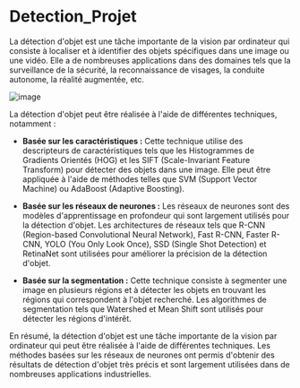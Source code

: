 # Detection_Projet
La détection d'objet est une tâche importante de la vision par ordinateur qui consiste à localiser et à identifier des objets spécifiques dans une image ou une vidéo. Elle a de nombreuses applications dans des domaines tels que la surveillance de la sécurité, la reconnaissance de visages, la conduite autonome, la réalité augmentée, etc.

![image](https://user-images.githubusercontent.com/123757632/233653253-f73d9ad4-d534-4ea6-9a06-f2f151026121.png)

La détection d'objet peut être réalisée à l'aide de différentes techniques, notamment :

* **Basée sur les caractéristiques :** Cette technique utilise des descripteurs de caractéristiques tels que les Histogrammes de Gradients Orientés (HOG) et les SIFT (Scale-Invariant Feature Transform) pour détecter des objets dans une image. Elle peut être appliquée à l'aide de méthodes telles que SVM (Support Vector Machine) ou AdaBoost (Adaptive Boosting).


* **Basée sur les réseaux de neurones :** Les réseaux de neurones sont des modèles d'apprentissage en profondeur qui sont largement utilisés pour la détection d'objet. Les architectures de réseaux tels que R-CNN (Region-based Convolutional Neural Network), Fast R-CNN, Faster R-CNN, YOLO (You Only Look Once), SSD (Single Shot Detection) et RetinaNet sont utilisées pour améliorer la précision de la détection d'objet.


* **Basée sur la segmentation :** Cette technique consiste à segmenter une image en plusieurs régions et à détecter les objets en trouvant les régions qui correspondent à l'objet recherché. Les algorithmes de segmentation tels que Watershed et Mean Shift sont utilisés pour détecter les régions d'intérêt.

En résumé, la détection d'objet est une tâche importante de la vision par ordinateur qui peut être réalisée à l'aide de différentes techniques. Les méthodes basées sur les réseaux de neurones ont permis d'obtenir des résultats de détection d'objet très précis et sont largement utilisées dans de nombreuses applications industrielles.



